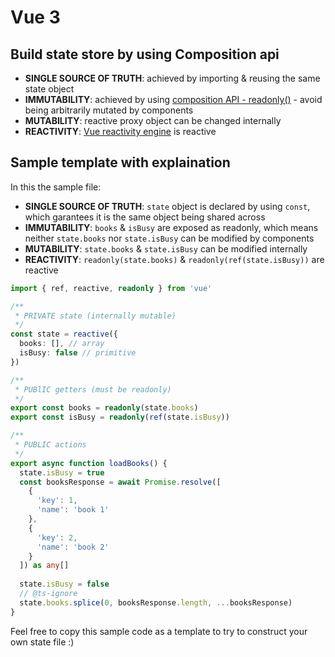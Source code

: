 # Vue 3
## Build state store by using Composition api
- **SINGLE SOURCE OF TRUTH**: achieved by importing & reusing the same state object
- **IMMUTABILITY**: achieved by using [composition API - readonly()](https://vuejs.org/api/reactivity-core.html#readonly) - avoid being arbitrarily mutated by components
- **MUTABILITY**: reactive proxy object can be changed internally
- **REACTIVITY**: [Vue reactivity engine](https://vuejs.org/guide/essentials/reactivity-fundamentals.html) is reactive

## Sample template with explaination
In this the sample file:
- **SINGLE SOURCE OF TRUTH**: `state` object is declared by using `const`, which garantees it is the same object being shared across
- **IMMUTABILITY**: `books` & `isBusy` are exposed as readonly, which means neither `state.books` nor `state.isBusy` can be modified by components
- **MUTABILITY**: `state.books` & `state.isBusy` can be modified internally
- **REACTIVITY**: `readonly(state.books)` & `readonly(ref(state.isBusy))` are reactive

```ts
import { ref, reactive, readonly } from 'vue'

/**
 * PRIVATE state (internally mutable)
 */
const state = reactive({
  books: [], // array
  isBusy: false // primitive
})

/**
 * PUBlIC getters (must be readonly)
 */
export const books = readonly(state.books)
export const isBusy = readonly(ref(state.isBusy))

/**
 * PUBLIC actions
 */
export async function loadBooks() {
  state.isBusy = true
  const booksResponse = await Promise.resolve([
    {
      'key': 1,
      'name': 'book 1'
    },
    {
      'key': 2,
      'name': 'book 2'
    }
  ]) as any[]
  
  state.isBusy = false
  // @ts-ignore
  state.books.splice(0, booksResponse.length, ...booksResponse)
}

```



Feel free to copy this sample code as a template to try to construct your own state file :)

